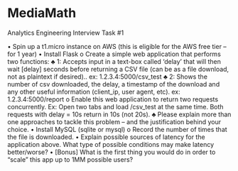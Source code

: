 # MediaMath

Analytics Engineering Interview Task #1

•	Spin up a t1.micro instance on AWS (this is eligible for the AWS free tier – for 1 year)
•	Install Flask
o	Create a simple web application that performs two functions:
♣	1: Accepts input in a text-box called ‘delay’ that will then wait [delay] seconds before returning a CSV file (can be as a file download, not as plaintext if desired).. ex: 1.2.3.4:5000/csv_test
♣	2: Shows the number of csv downloaded, the delay, a timestamp of the download and any other useful information (client_ip, user agent, etc). ex: 1.2.3.4:5000/report
o	Enable this web application to return two requests concurrently. Ex: Open two tabs and load /csv_test at the same time. Both requests with delay = 10s return in 10s (not 20s).
♣	Please explain more than one approaches to tackle this problem – and the justification behind your choice.
•	Install MySQL (sqlite or mysql)
o	Record the number of times that the file is downloaded.
•	Explain possible sources of latency for the application above. What type of possible conditions may make latency better/worse?
•	[Bonus] What is the first thing you would do in order to “scale” this app up to 1MM possible users?


